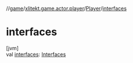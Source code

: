 //[game](../../../index.md)/[xlitekt.game.actor.player](../index.md)/[Player](index.md)/[interfaces](interfaces.md)

# interfaces

[jvm]\
val [interfaces](interfaces.md): [Interfaces](../../xlitekt.game.content.ui/-interfaces/index.md)
